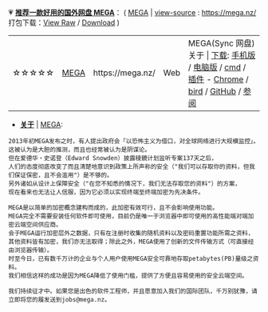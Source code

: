 💗 [**推荐一款好用的国外网盘 MEGA**](https://github.com/taoste/Hello-World/blob/master/Tools/MEGA网盘/)：
( [MEGA](https://taoste.github.io/Hello-World/github/mega.nz/index.html) | 
[view-source](index.html) : https://mega.nz/ 打包下载：[View Raw](https://github.com/taoste/Hello-World/blob/master/github/mega.nz/mega.nz.7z) / [Download](
https://github.com/taoste/Hello-World/blob/master/github/mega.nz/mega.nz.7z?raw=true) )

<table><tr>
        <td>☆☆☆☆☆</td>
        <td> <a href="https://mega.nz/" title="MEGA(sync网盘-中文界面)https://mega.nz/
          可靠安全的云端服务就是这么简单！现在就在MEGA终端至终端加密云端协作平台上创建一个帐号，并获得 50 GB *免费储存空间！">MEGA</a> </td>
          <td>https://mega.nz/</td>
        <td> Web  </td>
        <td>MEGA(Sync 网盘) <br>
          关于 | <a href="https://mega.nz/start" title="MEGA(Sync 网盘)">下载</a>:
          <a href="https://mega.nz/mobile" title="手机应用 | MEGA(Sync 网盘)">手机版</a> / 
          <a href="https://mega.nz/sync" title="桌面应用程序 | MEGA(Sync 网盘)">电脑版</a> / 
          <a href="https://mega.nz/cmd" title="桌面应用程序 | MEGA(Sync 网盘)">cmd</a> / 
          <a href="https://mega.nz/extensions" title="插件/扩展程序 | MEGA(Sync 网盘)">插件</a> - 
          <a href="https://chrome.google.com/webstore/detail/mega/bigefpfhnfcobdlfbedofhhaibnlghod?hl=zh-CN" title="Chrome浏览器插件 | MEGA(Sync 网盘)">Chrome</a> / 
          <a href="https://mega.nz/bird" title="MEGA扩展程序Thunderbird雷鸟®
                    使用MEGA的Mozilla Thunderbird邮件客户端扩展程序，让您在寄送电子邮件时也能发送大型文件。">bird</a>  /
          <a href="https://github.com/meganz/MEGAsync/blob/master/README.md" title="开源：可以独立验证我们加密模型的正确性。
高级用户：GitHub包含有关MEGA桌面应用程序的功能以及每个平台的使用说明，并描述了如何从我们的公共源GItHub存储库构建它。">GitHub</a> /
          <a href="https://www.jianshu.com/p/44741a9e243f" title="网盘可以良心到什么程度? 试试MEGA吧! - 简书">参阅</a>
        </td>
    </tr> </table>
 
- [**关于**](https://mega.nz/about) | [MEGA](https://mega.nz/startpage):
```
2013年初MEGA发布之时，有人提出政府会「以恐怖主义为借口，对全球网络进行大规模监控」。
这被认为是大胆的推测，而且也经常被认为是阴谋论。
但在爱德华‧史诺登（Edward Snowden）披露稜鏡计划监听专案137天之后，
人们的态度彻底改变了而且清楚地意识到政策上所声称的安全（"我们可以存取你的资料，但我们保证保密，且不会滥用"）是不够的。
另外诸如从设计上保障安全（"在您不知悉的情况下，我们无法存取您的资料"）的方案，
现在看来也无法让人信服，因为它必须以实现终端至终端加密为先决条件。

MEGA是以简单的加密概念建构而成的，此加密有效可行，且不会影响使用功能。 
MEGA完全不需要安装任何软件即可使用，目前仍是唯一于浏览器中即可使用的高性能端对端加密云端空间供应商。
会于MEGA运行加密层外之数据，只有在注册时收集的随机资料以及密码重置功能所需之资料，
其他资料皆有加密，我们亦无法取得；除此之外，MEGA使用了创新的文件传输方式（可直接经由浏览器传输）。
时至今日，已有数千万计的企业与个人用户使用MEGA安全可靠地存取petabytes(PB)量级之资料。
我们相信这样的成功是因为MEGA降低了使用门槛，提供了方便且容易使用的安全云端空间。

我们持续征才中。如果您是出色的软件工程师，并且愿意加入我们的国际团队，千万别犹豫，请立即将您的履发送到jobs@mega.nz。
```
